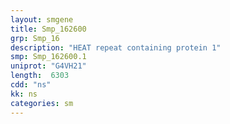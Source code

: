 ```yaml
---
layout: smgene
title: Smp_162600
grp: Smp_16
description: "HEAT repeat containing protein 1"
smp: Smp_162600.1
uniprot: "G4VH21"
length:  6303
cdd: "ns"
kk: ns
categories: sm
---
```

